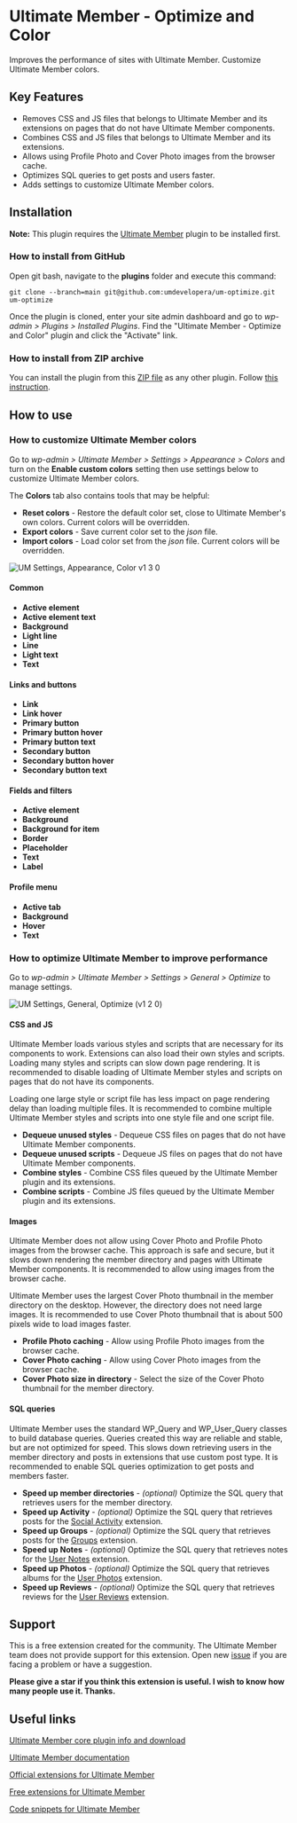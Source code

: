 # Ultimate Member - Optimize and Color

Improves the performance of sites with Ultimate Member. Customize Ultimate Member colors.

## Key Features

- Removes CSS and JS files that belongs to Ultimate Member and its extensions on pages that do not have Ultimate Member components.
- Combines CSS and JS files that belongs to Ultimate Member and its extensions.
- Allows using Profile Photo and Cover Photo images from the browser cache.
- Optimizes SQL queries to get posts and users faster.
- Adds settings to customize Ultimate Member colors.

## Installation

**Note:** This plugin requires the [Ultimate Member](https://wordpress.org/plugins/ultimate-member/) plugin to be installed first.

### How to install from GitHub

Open git bash, navigate to the **plugins** folder and execute this command:

`git clone --branch=main git@github.com:umdevelopera/um-optimize.git um-optimize`

Once the plugin is cloned, enter your site admin dashboard and go to _wp-admin > Plugins > Installed Plugins_. Find the "Ultimate Member - Optimize and Color" plugin and click the "Activate" link.

### How to install from ZIP archive

You can install the plugin from this [ZIP file](https://drive.google.com/file/d/1cpckDSV37yKcyyw-bFR8Sjbt0Fdz6Ak1/view) as any other plugin. Follow [this instruction](https://wordpress.org/support/article/managing-plugins/#upload-via-wordpress-admin).

## How to use

### How to customize Ultimate Member colors

Go to _wp-admin > Ultimate Member > Settings > Appearance > Colors_ and turn on the **Enable custom colors** setting then use settings below to customize Ultimate Member colors.

The **Colors** tab also contains tools that may be helpful:

- **Reset colors** - Restore the default color set, close to Ultimate Member's own colors. Current colors will be overridden.
- **Export colors** - Save current color set to the _json_ file.
- **Import colors** - Load color set from the _json_ file. Current colors will be overridden.

![UM Settings, Appearance, Color v1 3 0](https://github.com/user-attachments/assets/4333ac79-e02f-48b3-91b2-4be7bcf79e15)

#### Common

- **Active element**
- **Active element text**
- **Background**
- **Light line**
- **Line**
- **Light text**
- **Text**

#### Links and buttons

- **Link**
- **Link hover**
- **Primary button**
- **Primary button hover**
- **Primary button text**
- **Secondary button**
- **Secondary button hover**
- **Secondary button text**

#### Fields and filters

- **Active element**
- **Background**
- **Background for item**
- **Border**
- **Placeholder**
- **Text**
- **Label**

#### Profile menu

- **Active tab**
- **Background**
- **Hover**
- **Text**

### How to optimize Ultimate Member to improve performance

Go to _wp-admin > Ultimate Member > Settings > General > Optimize_ to manage settings.

![UM Settings, General, Optimize (v1 2 0)](https://github.com/user-attachments/assets/4eb8dae7-ae59-49c6-8f8a-b3f0111ef601)

#### CSS and JS

Ultimate Member loads various styles and scripts that are necessary for its components to work.
Extensions can also load their own styles and scripts. Loading many styles and scripts can slow down page rendering.
It is recommended to disable loading of Ultimate Member styles and scripts on pages that do not have its components.

Loading one large style or script file has less impact on page rendering delay than loading multiple files.
It is recommended to combine multiple Ultimate Member styles and scripts into one style file and one script file.

- **Dequeue unused styles** - Dequeue CSS files on pages that do not have Ultimate Member components.
- **Dequeue unused scripts** - Dequeue JS files on pages that do not have Ultimate Member components.
- **Combine styles** - Combine CSS files queued by the Ultimate Member plugin and its extensions.
- **Combine scripts** - Combine JS files queued by the Ultimate Member plugin and its extensions.

#### Images

Ultimate Member does not allow using Cover Photo and Profile Photo images from the browser cache.
This approach is safe and secure, but it slows down rendering the member directory and pages with Ultimate Member components.
It is recommended to allow using images from the browser cache.

Ultimate Member uses the largest Cover Photo thumbnail in the member directory on the desktop.
However, the directory does not need large images.
It is recommended to use Cover Photo thumbnail that is about 500 pixels wide to load images faster.

- **Profile Photo caching** - Allow using Profile Photo images from the browser cache.
- **Cover Photo caching** - Allow using Cover Photo images from the browser cache.
- **Cover Photo size in directory** - Select the size of the Cover Photo thumbnail for the member directory.

#### SQL queries

Ultimate Member uses the standard WP_Query and WP_User_Query classes to build database queries.
Queries created this way are reliable and stable, but are not optimized for speed.
This slows down retrieving users in the member directory and posts in extensions that use custom post type.
It is recommended to enable SQL queries optimization to get posts and members faster.

- **Speed up member directories** - *(optional)* Optimize the SQL query that retrieves users for the member directory.
- **Speed up Activity** - *(optional)* Optimize the SQL query that retrieves posts for the [Social Activity](https://ultimatemember.com/extensions/social-activity/) extension.
- **Speed up Groups** - *(optional)* Optimize the SQL query that retrieves posts for the [Groups](https://ultimatemember.com/extensions/groups/) extension.
- **Speed up Notes** - *(optional)* Optimize the SQL query that retrieves notes for the [User Notes](https://ultimatemember.com/extensions/user-notes/) extension.
- **Speed up Photos** - *(optional)* Optimize the SQL query that retrieves albums for the [User Photos](https://ultimatemember.com/extensions/user-photos/) extension.
- **Speed up Reviews** - *(optional)* Optimize the SQL query that retrieves reviews for the [User Reviews](https://ultimatemember.com/extensions/user-reviews/) extension.

## Support

This is a free extension created for the community. The Ultimate Member team does not provide support for this extension.
Open new [issue](https://github.com/umdevelopera/um-optimize/issues) if you are facing a problem or have a suggestion.

**Please give a star if you think this extension is useful. I wish to know how many people use it. Thanks.**

## Useful links

[Ultimate Member core plugin info and download](https://wordpress.org/plugins/ultimate-member)

[Ultimate Member documentation](https://docs.ultimatemember.com)

[Official extensions for Ultimate Member](https://ultimatemember.com/extensions/)

[Free extensions for Ultimate Member](https://docs.google.com/document/d/1wp5oLOyuh5OUtI9ogcPy8NL428rZ8PVTu_0R-BuKKp8/edit?usp=sharing)

[Code snippets for Ultimate Member](https://docs.google.com/document/d/1_bikh4JYlSjjQa0bX1HDGznpLtI0ur_Ma3XQfld2CKk/edit?usp=sharing)


